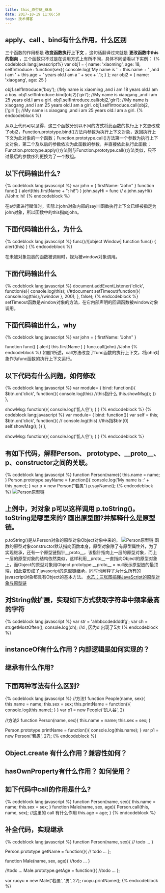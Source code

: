 ```yaml
---
title: this_原型链_继承
date: 2017-10-19 11:06:50
tags: 技术博客
---
```

## apply、call 、bind有什么作用，什么区别
三个函数的作用都是 **改变函数执行上下文** ，这句话翻译过来就是 **更改函数中this的指向** ，三个函数只不过是在调用方式上有所不同，具体不同请看以下实例：
{% codeblock lang:javascript%}
var obj1 = {
  name: 'xiaoming',
  age: 18,
  selfIntroduce : function(sex){
    console.log('My name is ' + this.name + ' ,and i am ' + this.age + ' years old.I am a ' + sex + '.');
  }
};
var obj2 = {
  name: 'xiaogang',
  age: 25
}

obj1.selfIntroduce('boy'); //My name is xiaoming ,and i am 18 years old.I am a boy.
obj1.selfIntroduce.bind(obj2)('girl'); //My name is xiaogang ,and i am 25 years old.I am a girl.
obj1.selfIntroduce.call(obj2,'girl'); //My name is xiaogang ,and i am 25 years old.I am a girl.
obj1.selfIntroduce.call(obj2,['girl']); //My name is xiaogang ,and i am 25 years old.I am a girl.
{% endcodeblock %}

从以上代码可以见得，这三个函数分别以不同的方式将此函数的执行上下文更改成了obj2，Function.prototype.bind()方法内参数为执行上下文对象，返回执行上下文为此对象的一个函数；Function.prototype.call()方法第一个参数为执行上下文对象，第二个及以后的参数依次为此函数的参数，并直接依此执行此函数；Function.prototype.apply()方法则与Function.prototype.call()方法类似，只不过最后的参数序列更换为了一个数组。

## 以下代码输出什么?
{% codeblock lang:javascript %}
var john = {
  firstName: "John"
}
function func() {
  alert(this.firstName + ": hi!")
}
john.sayHi = func // a
john.sayHi() //John: hi!
{% endcodeblock %}

在a步骤进行赋值时，实际上john对象内部的sayHi函数执行上下文已经被指定为john对象，所以函数中的this指向john。
## 下面代码输出什么，为什么
{% codeblock lang:javascript %}
func()//[object Window]
function func() {
  alert(this)
}
{% endcodeblock %}

在未被对象包裹的函数被调用时，视为被window对象调用。
## 下面代码输出什么
{% codeblock lang:javascript %}
document.addEventListener('click', function(e){
    console.log(this); //#document
    setTimeout(function(){
        console.log(this);//window
    }, 200);
}, false);
{% endcodeblock %}
setTimeout函数是window对象的方法，在它内部声明的回调函数被window对象调用。
## 下面代码输出什么，why
{% codeblock lang:javascript %}
var john = {
  firstName: "John"
}

function func() {
  alert( this.firstName )
}
func.call(john) //John
{% endcodeblock %}
如题1所述，call方法改变了func函数的执行上下文，将john对象作为func函数的执行上下文运行。
## 以下代码有什么问题，如何修改
{% codeblock lang:javascript %}
var module= {
  bind: function(){
    $btn.on('click', function(){
      console.log(this) //this指什么
      this.showMsg();
    })
  },

  showMsg: function(){
    console.log('饥人谷');
  }
}
{% endcodeblock %}
{% codeblock lang:javascript %}
var module= {
  bind: function(){
    var self = this;
    $btn.on('click', function(){
//      console.log(this) //this指$btn[0]
      self.showMsg();
    })
  },

  showMsg: function(){
    console.log('饥人谷');
  }
}
{% endcodeblock %}
## 有如下代码，解释Person、 prototype、\_\_proto\_\_、p、constructor之间的关联。
{% codeblock lang:javascript %}
function Person(name){
    this.name = name;
}
Person.prototype.sayName = function(){
    console.log('My name is :' + this.name);
}
var p = new Person("若愚")
p.sayName();
{% endcodeblock %}
![Person原型链](http://img1.zain.red/10.19/1.jpg)
## 上例中，对对象 p可以这样调用 p.toString()。toString是哪里来的? 画出原型图?并解释什么是原型链。
p.toString()是从Person对象的原型对象Object对象中来的。
![Person原型链](http://img1.zain.red/10.19/2.jpg)
函数的原型对象constructor默认指向函数本身，原型对象除了有原型属性外，为了实现继承，还有一个原型链指针__proto__，该指针指向上一层的原型对象，而上一层的原型对象的结构依然类似，这样利用__proto__一直指向Object的原型对象上，而Object的原型对象用Object.prototype.\_\_proto\_\_ = null表示原型链的最顶端，如此变形成了javascript的原型链继承，同时也解释了为什么所有的javascript对象都具有Object的基本方法。
[水乙：三张图搞懂JavaScript的原型对象与原型链](http://www.cnblogs.com/shuiyi/p/5305435.html)
## 对String做扩展，实现如下方式获取字符串中频率最高的字符
{% codeblock lang:javascript %}
var str = 'ahbbccdeddddfg';
var ch = str.getMostOften();
console.log(ch); //d , 因为d 出现了5次
{% endcodeblock %}
## instanceOf有什么作用？内部逻辑是如何实现的？

## 继承有什么作用?

## 下面两种写法有什么区别?
{% codeblock lang:javascript %}
//方法1
function People(name, sex){
    this.name = name;
    this.sex = sex;
    this.printName = function(){
        console.log(this.name);
    }
}
var p1 = new People('饥人谷', 2)

//方法2
function Person(name, sex){
    this.name = name;
    this.sex = sex;
}

Person.prototype.printName = function(){
    console.log(this.name);
}
var p1 = new Person('若愚', 27);
{% endcodeblock %}
## Object.create 有什么作用？兼容性如何？

## hasOwnProperty有什么作用？ 如何使用？

## 如下代码中call的作用是什么?
{% codeblock lang:javascript %}
function Person(name, sex){
    this.name = name;
    this.sex = sex;
}
function Male(name, sex, age){
    Person.call(this, name, sex);    //这里的 call 有什么作用
    this.age = age;
}
{% endcodeblock %}
## 补全代码，实现继承
{% codeblock lang:javascript %}
function Person(name, sex){
    // todo ...
}

Person.prototype.getName = function(){
    // todo ...
};    

function Male(name, sex, age){
   //todo ...
}

//todo ...
Male.prototype.getAge = function(){
    //todo ...
};

var ruoyu = new Male('若愚', '男', 27);
ruoyu.printName();
{% endcodeblock %}
